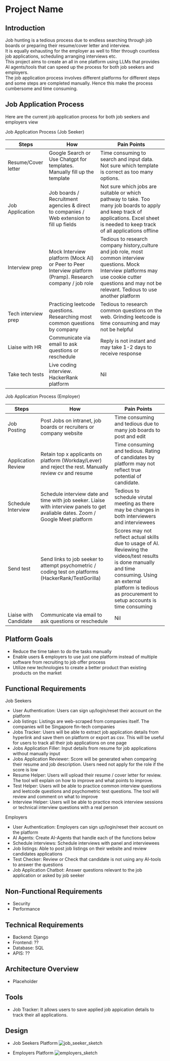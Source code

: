 # Project Name

## Introduction
Job hunting is a tedious process due to endless searching through job boards or preparing their resume/cover letter and interview. <br>
It is equally exhausting for the employer as well to filter through countless job applications, scheduling arranging interviews etc. <br>
This project aims to create an all in one platform using LLMs that provides AI agents/tools that can speed up the process for both job seekers and employers.  <br>
The job application process involves different platforms for different steps and some steps are completed manually. Hence this make the process cumbersome and time consuming.  <br>

## Job Application Process
Here are the current job application process for both job seekers and employers view

Job Application Process (Job Seeker)

| Steps                	| How                                                                                                   	| Pain Points 
|---------------------	|-------------------------------------------------------------------------------------------------------	| -------- | 
| Resume/Cover letter 	| Google Search or Use Chatgpt for templates.  Manually fill up the template                              | Time consuming to search and input data. Not sure which template is correct as too many options.|  
| Job Application     	| Job boards / Recruitment agencies & direct to companies / Web extension to fill up fields 	            | Not sure which jobs are suitable or which pathway to take. Too many job boards to apply and keep track of applications. Excel sheet is needed to keep track of all applications offline  | 
| Interview prep      	| Mock Interview platform (Mock AI) or Peer to Peer Interview platform (Pramp). Research company / job role| Tedious to research company history,culture and job role, most common interview questions. Mock Interview platforms may use cookie cutter questions and may not be relevant. Tedious to use another platform        | 
| Tech interview prep 	| Practicing leetcode questions. Researching most common questions by company                            	| Tedious to research common questions on the web. Grinding leetcode is time consuming and may not be helpful | 
| Liaise with HR      	| Communicate via email to ask questions or reschedule                                                  	| Reply is not instant and may take 1-2 days to receive response         | 
| Take tech tests     	| Live coding interview.  HackerRank platform                                                            	| Nil         | 

Job Application Process (Employer)

| Steps                	| How                                                                                                   	| Pain Points
|---------------------	|-------------------------------------------------------------------------------------------------------	|------------ |             
| Job Posting	          | Post Jobs on intranet, job boards or recruiters or company website                                      | Time consuming and tedious due to many job boards to post and edit |  
| Application Review    | Retain top x applicants on platform (Workday/Lever) and reject the rest. Manually review cv and resume  | Time consuming and tedious. Rating of candidates by platform may not reflect true potential of candidate.               |
| Schedule Interview    | Schedule interview date and time with job seeker. Liaise with interview panels to get avaliable dates. Zoom / Google Meet platform | Tedious to schedule virutal meeting as there may be changes in both interviewers and interviewees |
| Send test             | Send links to job seeker to attempt psychometric / coding test on platforms (HackerRank/TestGorilla)    | Scores may not reflect actual skills due to usage of AI. Reviewing the videos/test results is done manually and time consuming. Using an external platform is tedious as procurement to setup accounts is time consuming |
| Liaise with Candidate | Communicate via email to ask questions or reschedule                                                    | Nil |
                                                    
## Platform Goals
- Reduce the time taken to do the tasks manually
- Enable users & employers to use just one platform instead of multiple software from recruiting to job offer process
- Utilize new technologies to create a better product than existing products on the market 

## Functional Requirements
Job Seekers
- User Authentication: Users can sign up/login/reset their account on the platform
- Job listings: Listings are web-scraped from companies itself. The companies will be Singapore fin-tech companies
- Jobs Tracker: Users will be able to extract job application details from hyperlink and save them on platform or export as csv. This will be useful for users to track all their job applications on one page 
- Jobs Application Filler: Input details from resume for job applications without manually input
- Jobs Application Reviewer: Score will be generated when comparing their resume and job description. Users need not apply for the role if the score is low
- Resume Helper: Users will upload their resume / cover letter for review. The tool will explain on how to improve and what points to improve.
- Test Helper: Users will be able to practice common interview questions and leetcode questions and psychometric test questions. The tool will review and comment on what to improve
- Interview Helper: Users will be able to practice mock interview sessions or technical interview questions with a real person

Employers
- User Authentication: Employers can sign up/login/reset their account on the platform
- AI Agents: Create AI-Agents that handle each of the functions below
- Schedule interviews: Schedule interviews with panel and interviewees
- Job listings: Able to post job listings on their website and review candidates applications 
- Test Checker: Review or Check that candidate is not using any AI-tools to answer the questions
- Job Application Chatbot: Answer questions relevant to the job application or asked by job seeker

## Non-Functional Requirements
- Security
- Performance

## Technical Requirements
- Backend: Django
- Frontend: ??
- Database: SQL
- APIS: ??

## Architecture Overview
- Placeholder

## Tools 
- Job Tracker: It allows users to save applied job appication details to track their all applications.

## Design 
- Job Seekers Platform
![job_seeker_sketch](https://github.com/user-attachments/assets/d941f092-da07-45df-86d0-8a8207d0a293)

- Employers Platform
![employers_sketch](https://github.com/user-attachments/assets/836b981f-61db-477a-b808-a4809b6861b7)


